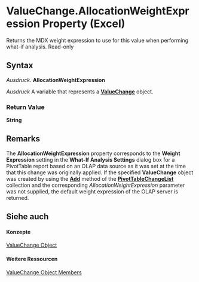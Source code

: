 
# ValueChange.AllocationWeightExpression Property (Excel)

Returns the MDX weight expression to use for this value when performing what-if analysis. Read-only


## Syntax

 _Ausdruck_. **AllocationWeightExpression**

 _Ausdruck_ A variable that represents a **[ValueChange](27335d52-7003-2268-b5d0-c2cd21588579.md)** object.


### Return Value

 **String**


## Remarks

The  **AllocationWeightExpression** property corresponds to the **Weight Expression** setting in the **What-If Analysis Settings** dialog box for a PivotTable report based on an OLAP data source as it was set at the time that this change was originally applied. If the specified **ValueChange** object was created by using the **[Add](d871f244-a669-9508-a006-bb36e693a288.md)** method of the **[PivotTableChangeList](83bc0395-b97e-d57f-cfe4-e226a5cea36c.md)** collection and the corresponding _AllocationWeightExpression_ parameter was not supplied, the default weight expression of the OLAP server is returned.


## Siehe auch


#### Konzepte


[ValueChange Object](27335d52-7003-2268-b5d0-c2cd21588579.md)
#### Weitere Ressourcen


[ValueChange Object Members](http://msdn.microsoft.com/library/cd467d92-dee0-d049-0457-ec85ef74adf8%28Office.15%29.aspx)